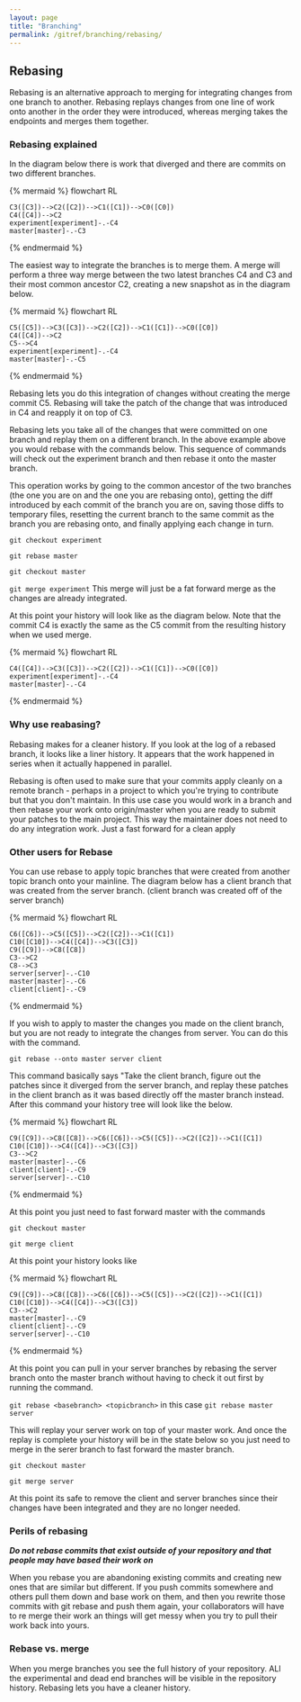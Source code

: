 ```yaml
---
layout: page
title: "Branching"
permalink: /gitref/branching/rebasing/
---
```


[comment]: <> (TODO: Need to have a section here on what can go wrong and how to recover)

## Rebasing

Rebasing is an alternative approach to merging for integrating changes from one branch to another.  Rebasing replays changes from one line of work onto another in the order they were introduced, whereas merging takes the endpoints and merges them together.

### Rebasing explained

In the diagram below there is work that diverged and there are commits on two different branches.

{% mermaid %}
 flowchart RL

    C3([C3])-->C2([C2])-->C1([C1])-->C0([C0])
    C4([C4])-->C2
    experiment[experiment]-.-C4
    master[master]-.-C3

{% endmermaid %}

The easiest way to integrate the branches is to merge them.  A merge will perform a three way merge between the two latest branches C4 and C3 and their most common ancestor C2, creating a new snapshot as in the diagram below.

{% mermaid %}
 flowchart RL

    C5([C5])-->C3([C3])-->C2([C2])-->C1([C1])-->C0([C0])
    C4([C4])-->C2
    C5-->C4
    experiment[experiment]-.-C4
    master[master]-.-C5

{% endmermaid %}

Rebasing lets you do this integration of changes without creating the merge commit C5.  Rebasing will take the patch of the change that was introduced in C4 and reapply it on top of C3.

Rebasing lets you take all of the changes that were committed on one branch and replay them on a different branch.  In the above example above you would rebase with the commands below.  This sequence of commands will check out the experiment branch and then rebase it onto the master branch.

This operation works by going to the common ancestor of the two branches (the one you are on and the one you are rebasing onto), getting the diff introduced by each commit  of the branch you are on, saving those diffs to temporary files, resetting the current branch to the same commit as the branch you are rebasing onto, and finally applying each change in turn.

`git checkout experiment`

`git rebase master`

`git checkout master`

`git merge experiment` This merge will just be a fat forward merge as the changes are already integrated.

At this point your history will look like as the diagram below.  Note that the commit C4 is exactly the same as the C5 commit from the resulting history when we used merge.

{% mermaid %}
 flowchart RL

    C4([C4])-->C3([C3])-->C2([C2])-->C1([C1])-->C0([C0])
    experiment[experiment]-.-C4
    master[master]-.-C4

{% endmermaid %}

[comment]: <> (TODO: Work though the above example to make sure that all 4 commands are needed and to get a feel for how this works)
[comment]: <> (TODO: Write a definition entry for fast forward merge)

### Why use reabasing?

Rebasing makes for a cleaner history.  If you look at the log of a rebased branch, it looks like a liner history.  It appears that the work happened in series when it actually happened in parallel.

[comment]: <> (TODO: Double check if you would rebase onto the work or rebase the work onto your work.)
Rebasing is often used to make sure that your commits apply cleanly on a remote branch - perhaps in a project to which you're trying to contribute but that you don't maintain.  In this use case you would work in a branch and then rebase your work onto origin/master when you are ready to submit your patches to the main project.  This way the maintainer does not need to do any integration work.  Just a fast forward for a clean apply

### Other users for Rebase

You can use rebase to apply topic branches that were created from another topic branch onto your mainline.  The diagram below has a client branch that was created from the server branch. (client branch was created off of the server branch)

[comment]: <> (TODO: I seem to be missing a commit 7 here need to go back to the book and validate.)

{% mermaid %}
 flowchart RL

    C6([C6])-->C5([C5])-->C2([C2])-->C1([C1])
    C10([C10])-->C4([C4])-->C3([C3])
    C9([C9])-->C8([C8])
    C3-->C2
    C8-->C3
    server[server]-.-C10
    master[master]-.-C6
    client[client]-.-C9

{% endmermaid %}

If you wish to apply to master the changes you made on the client branch, but you are not ready to integrate the changes from server.  You can do this with the command.

`git rebase --onto master server client`

This command basically says "Take the client branch, figure out the patches since it diverged from the server branch, and replay these patches in the client branch as it was based directly off the master branch instead.  After this command your history tree will look like the below.


{% mermaid %}
 flowchart RL

    C9([C9])-->C8([C8])-->C6([C6])-->C5([C5])-->C2([C2])-->C1([C1])
    C10([C10])-->C4([C4])-->C3([C3])
    C3-->C2
    master[master]-.-C6
    client[client]-.-C9
    server[server]-.-C10

{% endmermaid %}

At this point you just need to fast forward master with the commands

`git checkout master`

`git merge client`

At this point your history looks like

{% mermaid %}
 flowchart RL

    C9([C9])-->C8([C8])-->C6([C6])-->C5([C5])-->C2([C2])-->C1([C1])
    C10([C10])-->C4([C4])-->C3([C3])
    C3-->C2
    master[master]-.-C9
    client[client]-.-C9
    server[server]-.-C10

{% endmermaid %}


At this point you can pull in your server branches by rebasing the server branch onto the master branch without having to check it out first by running the command.

`git rebase <basebranch> <topicbranch>`  in this case `git rebase master server`

This will replay your server work on top of your master work.  And once the replay is complete your history will be in the state below so you just need to merge in the serer branch to fast forward the master branch.

`git checkout master`

`git merge server`

At this point its safe to remove the client and server branches since their changes have been integrated and they are no longer needed.

### Perils of rebasing

***Do not rebase commits that exist outside of your repository and that people may have based their work on***

When you rebase you are abandoning existing commits and creating new ones that are similar but different.  If you push commits somewhere and others pull them down and base work on them, and then you rewrite those commits with git rebase and push them again, your collaborators will have to re merge their work an things will get messy when you try to pull their work back into yours.

### Rebase vs. merge

When you merge branches you see the full history of your repository.  ALl the experimental and dead end branches will be visible in the repository history.  Rebasing lets you have a cleaner history.